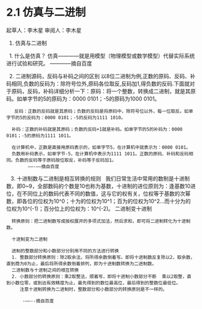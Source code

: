 # 2.1 仿真与二进制
起草人：李木星  审阅人：李木星


1. 仿真与二进制

   1. 什么是仿真？
       仿真————就是用模型（物理模型或数学模型）代替实际系统进行试验和研究。
       ————摘自百度
        
   2. 二进制源码，反码与补码之间的区别
       以8位二进制为例,正数的原码、反码、补码相同,负数的反码为：除符号位外,原码各位取反,反码加1,得负数的反码.下面就对于原码，反码，补码详细分析一下：原码：将一个整数，转换成二进制，就是其原码。如单字节的5的原码为：0000 0101；-5的原码为1000 0101。
       
       反码：正数的反码就是其原码；负数的反码是将原码中，除符号位以外，每一位取反。如单字节的5的反码为：0000 0101；-5的反码为1111 1010。

      补码：正数的补码就是其原码；负数的反码+1就是补码。如单字节的5的补码为：0000 0101；-5的原码为1111 1011。

      在计算机中，正数是直接用原码表示的，如单字节5，在计算机中就表示为：0000 0101。
      负数用补码表示，如单字节-5，在计算机中表示为1111 1011。正数的原码、补码和反码相同。负数的反码等于原码按位取反，补码等于反码加1。
            ——-——摘自百度
            
    3. 十进制数与二进制是相互转换的规则  
      我们日常生活中常用的数制是十进制数，即0~9，全部数码的个数是10也称为基数，十进制的进位原则为：逢基数10进位，在不同位上的数码代表不同的数值，这与它的权有关，位权等于基数的次幂数，即各位的位权为10^0；十为的位权为10^1；百为的位权为10^2…而十分为的位权为10^(-1)；百分位上的位权为：10^(-2)。
      二进制变十进制 
       
      转换原则：把二进制数写成按权展开的多项式加法，然后求和，即可将二进制转化为十进制数。

      十进制变为二进制
      
      进制的整数部分和小数部分分别用不同的方法进行转换
      1. 整数部分转换原则：除2取余法，将所得余数倒着写。即将十进制数反复除以2，取余数，直到商为0为止，最后将所得余数倒着排列，即为十进制数转换为二进制数。
      二进制数与十进制之间的相互转换
      2. 小数部分的转换原则：乘2取整法，顺着写，即将十进制小数部分不断  乘以2取整，直到小数位零，或到达有效精度为止，最先得到的数位最高位，最后得到的整数位最低位。
         注意十进制转换为二进制时，整数部分和小数部分的转换原则是不一样的。
    
          -——--摘自百度

